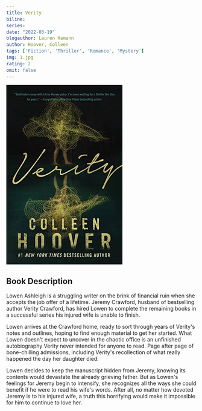 ```yaml
---
title: Verity
biline:
series: 
date: "2022-03-19"
blogauthor: Lauren Hamann
author: Hoover, Colleen
tags: ['Fiction', 'Thriller', 'Romance', 'Mystery']
img: 1.jpg
rating: 2
omit: false
---
```


![Book Cover](1.jpg)

## Book Description

Lowen Ashleigh is a struggling writer on the brink of financial ruin when she accepts the job offer of a lifetime. Jeremy Crawford, husband of bestselling author Verity Crawford, has hired Lowen to complete the remaining books in a successful series his injured wife is unable to finish.

Lowen arrives at the Crawford home, ready to sort through years of Verity's notes and outlines, hoping to find enough material to get her started. What Lowen doesn't expect to uncover in the chaotic office is an unfinished autobiography Verity never intended for anyone to read. Page after page of bone-chilling admissions, including Verity's recollection of what really happened the day her daughter died.

Lowen decides to keep the manuscript hidden from Jeremy, knowing its contents would devastate the already grieving father. But as Lowen's feelings for Jeremy begin to intensify, she recognizes all the ways she could benefit if he were to read his wife's words. After all, no matter how devoted Jeremy is to his injured wife, a truth this horrifying would make it impossible for him to continue to love her.